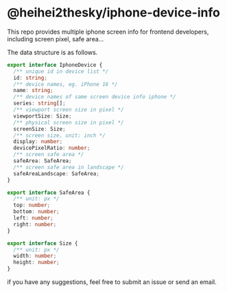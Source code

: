 # @heihei2thesky/iphone-device-info

This repo provides multiple iphone screen info for frontend developers, including screen pixel, safe area...

The data structure is as follows.

```typescript
export interface IphoneDevice {
  /** unique id in device list */
  id: string;
  /** device names, eg. iPhone 16 */
  name: string;
  /** device names of same screen device info iphone */
  series: string[];
  /** viewport screen size in pixel */
  viewportSize: Size;
  /** physical screen size in pixel */
  screenSize: Size;
  /** screen size, unit: inch */
  display: number;
  devicePixelRatio: number;
  /** screen safe area */
  safeArea: SafeArea;
  /** screen safe area in landscape */
  safeAreaLandscape: SafeArea;
}

export interface SafeArea {
  /** unit: px */
  top: number;
  bottom: number;
  left: number;
  right: number;
}

export interface Size {
  /** unit: px */
  width: number;
  height: number;
}
```

if you have any suggestions, feel free to submit an issue or send an email.
